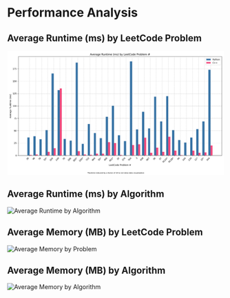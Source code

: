 # Performance Analysis

## Average Runtime (ms) by LeetCode Problem #
![Average Runtime by Problem](avg_runtime_by_LC_problem.png)

## Average Runtime (ms) by Algorithm
![Average Runtime by Algorithm](avg_runtime_by_algo.png)

## Average Memory (MB) by LeetCode Problem #
![Average Memory by Problem](avg_memory_by_problem.png)

## Average Memory (MB) by Algorithm
![Average Memory by Algorithm](avg_memory_by_algo.png)
